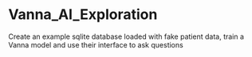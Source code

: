 # Vanna_AI_Exploration
Create an example sqlite database loaded with fake patient data, train a Vanna model and use their interface to ask questions
